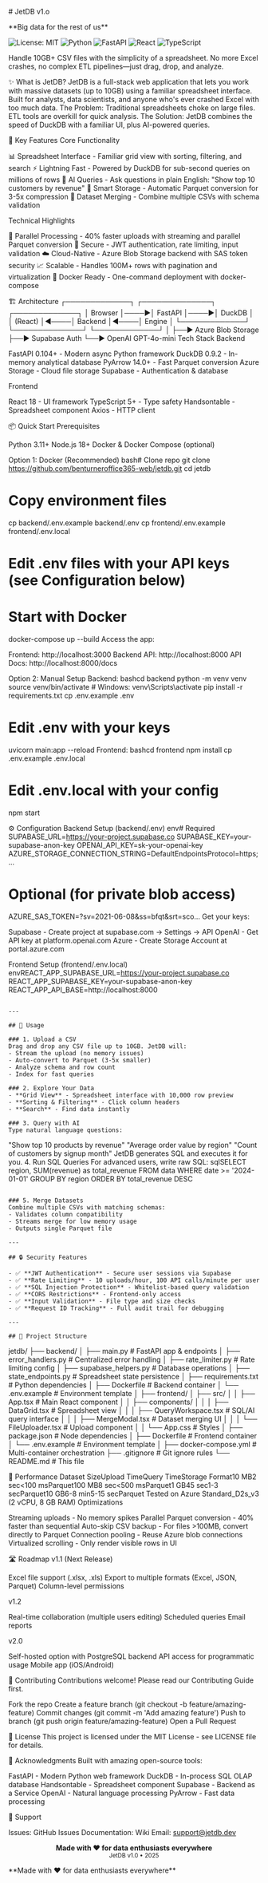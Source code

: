 \# JetDB v1.o



\*\*Big data for the rest of us\*\*



![License: MIT](https://img.shields.io/badge/License-MIT-yellow.svg)
![Python](https://img.shields.io/badge/Python-3.11+-blue.svg)
![FastAPI](https://img.shields.io/badge/FastAPI-0.104+-00a393.svg)
![React](https://img.shields.io/badge/React-18+-61dafb.svg)
![TypeScript](https://img.shields.io/badge/TypeScript-5+-3178c6.svg)



Handle 10GB+ CSV files with the simplicity of a spreadsheet. No more Excel crashes, no complex ETL pipelines—just drag, drop, and analyze.


✨ What is JetDB?
JetDB is a full-stack web application that lets you work with massive datasets (up to 10GB) using a familiar spreadsheet interface. Built for analysts, data scientists, and anyone who's ever crashed Excel with too much data.
The Problem: Traditional spreadsheets choke on large files. ETL tools are overkill for quick analysis.
The Solution: JetDB combines the speed of DuckDB with a familiar UI, plus AI-powered queries.

🚀 Key Features
Core Functionality

📊 Spreadsheet Interface - Familiar grid view with sorting, filtering, and search
⚡ Lightning Fast - Powered by DuckDB for sub-second queries on millions of rows
🤖 AI Queries - Ask questions in plain English: "Show top 10 customers by revenue"
💾 Smart Storage - Automatic Parquet conversion for 3-5x compression
🔗 Dataset Merging - Combine multiple CSVs with schema validation

Technical Highlights

🎯 Parallel Processing - 40% faster uploads with streaming and parallel Parquet conversion
🔐 Secure - JWT authentication, rate limiting, input validation
☁️ Cloud-Native - Azure Blob Storage backend with SAS token security
📈 Scalable - Handles 100M+ rows with pagination and virtualization
🐳 Docker Ready - One-command deployment with docker-compose


🏗️ Architecture
┌─────────────┐     ┌──────────────┐     ┌─────────────┐
│   Browser   │────▶│  FastAPI     │────▶│  DuckDB     │
│   (React)   │◀────│  Backend     │◀────│  Engine     │
└─────────────┘     └──────────────┘     └─────────────┘
                           │
                           ├──▶ Azure Blob Storage
                           ├──▶ Supabase Auth
                           └──▶ OpenAI GPT-4o-mini
Tech Stack
Backend

FastAPI 0.104+ - Modern async Python framework
DuckDB 0.9.2 - In-memory analytical database
PyArrow 14.0+ - Fast Parquet conversion
Azure Storage - Cloud file storage
Supabase - Authentication & database

Frontend

React 18 - UI framework
TypeScript 5+ - Type safety
Handsontable - Spreadsheet component
Axios - HTTP client


📦 Quick Start
Prerequisites

Python 3.11+
Node.js 18+
Docker & Docker Compose (optional)

Option 1: Docker (Recommended)
bash# Clone repo
git clone https://github.com/benturneroffice365-web/jetdb.git
cd jetdb

# Copy environment files
cp backend/.env.example backend/.env
cp frontend/.env.example frontend/.env.local

# Edit .env files with your API keys (see Configuration below)

# Start with Docker
docker-compose up --build
Access the app:

Frontend: http://localhost:3000
Backend API: http://localhost:8000
API Docs: http://localhost:8000/docs

Option 2: Manual Setup
Backend:
bashcd backend
python -m venv venv
source venv/bin/activate  # Windows: venv\Scripts\activate
pip install -r requirements.txt
cp .env.example .env
# Edit .env with your keys
uvicorn main:app --reload
Frontend:
bashcd frontend
npm install
cp .env.example .env.local
# Edit .env.local with your config
npm start

⚙️ Configuration
Backend Setup (backend/.env)
env# Required
SUPABASE_URL=https://your-project.supabase.co
SUPABASE_KEY=your-supabase-anon-key
OPENAI_API_KEY=sk-your-openai-key
AZURE_STORAGE_CONNECTION_STRING=DefaultEndpointsProtocol=https;...

# Optional (for private blob access)
AZURE_SAS_TOKEN=?sv=2021-06-08&ss=bfqt&srt=sco...
Get your keys:

Supabase - Create project at supabase.com → Settings → API
OpenAI - Get API key at platform.openai.com
Azure - Create Storage Account at portal.azure.com

Frontend Setup (frontend/.env.local)
envREACT_APP_SUPABASE_URL=https://your-project.supabase.co
REACT_APP_SUPABASE_KEY=your-supabase-anon-key
REACT_APP_API_BASE=http://localhost:8000
```

---

## 🎯 Usage

### 1. Upload a CSV
Drag and drop any CSV file up to 10GB. JetDB will:
- Stream the upload (no memory issues)
- Auto-convert to Parquet (3-5x smaller)
- Analyze schema and row count
- Index for fast queries

### 2. Explore Your Data
- **Grid View** - Spreadsheet interface with 10,000 row preview
- **Sorting & Filtering** - Click column headers
- **Search** - Find data instantly

### 3. Query with AI
Type natural language questions:
```
"Show top 10 products by revenue"
"Average order value by region"
"Count of customers by signup month"
JetDB generates SQL and executes it for you.
4. Run SQL Queries
For advanced users, write raw SQL:
sqlSELECT 
  region, 
  SUM(revenue) as total_revenue 
FROM data 
WHERE date >= '2024-01-01' 
GROUP BY region 
ORDER BY total_revenue DESC
```

### 5. Merge Datasets
Combine multiple CSVs with matching schemas:
- Validates column compatibility
- Streams merge for low memory usage
- Outputs single Parquet file

---

## 🔒 Security Features

- ✅ **JWT Authentication** - Secure user sessions via Supabase
- ✅ **Rate Limiting** - 10 uploads/hour, 100 API calls/minute per user
- ✅ **SQL Injection Protection** - Whitelist-based query validation
- ✅ **CORS Restrictions** - Frontend-only access
- ✅ **Input Validation** - File type and size checks
- ✅ **Request ID Tracking** - Full audit trail for debugging

---

## 📁 Project Structure
```
jetdb/
├── backend/
│   ├── main.py                    # FastAPI app & endpoints
│   ├── error_handlers.py          # Centralized error handling
│   ├── rate_limiter.py            # Rate limiting config
│   ├── supabase_helpers.py        # Database operations
│   ├── state_endpoints.py         # Spreadsheet state persistence
│   ├── requirements.txt           # Python dependencies
│   ├── Dockerfile                 # Backend container
│   └── .env.example               # Environment template
│
├── frontend/
│   ├── src/
│   │   ├── App.tsx                # Main React component
│   │   ├── components/
│   │   │   ├── DataGrid.tsx       # Spreadsheet view
│   │   │   ├── QueryWorkspace.tsx # SQL/AI query interface
│   │   │   ├── MergeModal.tsx     # Dataset merging UI
│   │   │   └── FileUploader.tsx   # Upload component
│   │   └── App.css                # Styles
│   ├── package.json               # Node dependencies
│   ├── Dockerfile                 # Frontend container
│   └── .env.example               # Environment template
│
├── docker-compose.yml             # Multi-container orchestration
├── .gitignore                     # Git ignore rules
└── README.md                      # This file

🚀 Performance
Dataset SizeUpload TimeQuery TimeStorage Format10 MB2 sec<100 msParquet100 MB8 sec<500 msParquet1 GB45 sec1-3 secParquet10 GB6-8 min5-15 secParquet
Tested on Azure Standard_D2s_v3 (2 vCPU, 8 GB RAM)
Optimizations

Streaming uploads - No memory spikes
Parallel Parquet conversion - 40% faster than sequential
Auto-skip CSV backup - For files >100MB, convert directly to Parquet
Connection pooling - Reuse Azure blob connections
Virtualized scrolling - Only render visible rows in UI


🛣️ Roadmap
v1.1 (Next Release)

 Excel file support (.xlsx, .xls)
 Export to multiple formats (Excel, JSON, Parquet)
 Column-level permissions

v1.2

 Real-time collaboration (multiple users editing)
 Scheduled queries
 Email reports

v2.0

 Self-hosted option with PostgreSQL backend
 API access for programmatic usage
 Mobile app (iOS/Android)


🤝 Contributing
Contributions welcome! Please read our Contributing Guide first.

Fork the repo
Create a feature branch (git checkout -b feature/amazing-feature)
Commit changes (git commit -m 'Add amazing feature')
Push to branch (git push origin feature/amazing-feature)
Open a Pull Request


📝 License
This project is licensed under the MIT License - see LICENSE file for details.

🙏 Acknowledgments
Built with amazing open-source tools:

FastAPI - Modern Python web framework
DuckDB - In-process SQL OLAP database
Handsontable - Spreadsheet component
Supabase - Backend as a Service
OpenAI - Natural language processing
PyArrow - Fast data processing


📧 Support

Issues: GitHub Issues
Documentation: Wiki
Email: support@jetdb.dev


<p align="center">
  <strong>Made with ❤️ for data enthusiasts everywhere</strong><br>
  <sub>JetDB v1.0 • 2025</sub>
</p>


\*\*Made with ❤️ for data enthusiasts everywhere\*\*

